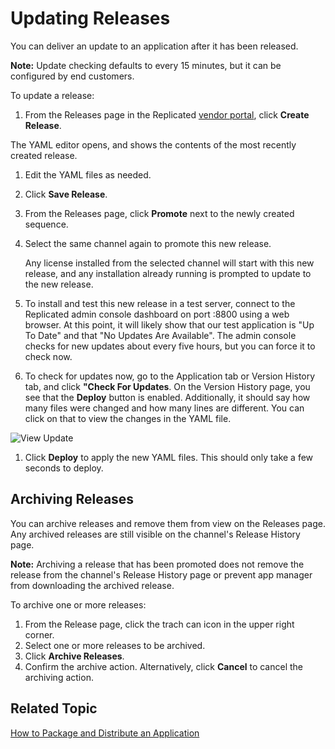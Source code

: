 # Updating Releases

You can deliver an update to an application after it has been released.

**Note:** Update checking defaults to every 15 minutes, but it can be configured by end customers.

To update a release:

1. From the Releases page in the Replicated [vendor portal](https://vendor.replicated.com), click **Create Release**.

  The YAML editor opens, and shows the contents of the most recently created release.

1. Edit the YAML files as needed.

1. Click **Save Release**.
1. From the Releases page, click **Promote** next to the newly created sequence.
1. Select the same channel again to promote this new release.

    Any license installed from the selected channel will start with this new release, and any installation already running is prompted to update to the new release.

1. To install and test this new release in a test server, connect to the Replicated admin console dashboard on port :8800 using a web browser.
  At this point, it will likely show that our test application is "Up To Date" and that "No Updates Are Available". The admin console checks for new updates about every five hours, but you can force it to check now.

1. To check for updates now, go to the Application tab or Version History tab, and click **"Check For Updates**.
  On the Version History page, you see that the **Deploy** button is enabled. Additionally, it should say how many files were changed and how many lines are different. You can click on that to view the changes in the YAML file.

  ![View Update](/images/guides/kots/view-update.png)

1. Click **Deploy** to apply the new YAML files. This should only take a few seconds to deploy.

## Archiving Releases

You can archive releases and remove them from view on the Releases page. Any archived releases are still visible on the channel's Release History page. 

**Note:** Archiving a release that has been promoted does not remove the release from the channel's Release History page or prevent app manager from downloading the archived release. 

To archive one or more releases: 

1. From the Release page, click the trach can icon in the upper right corner.
1. Select one or more releases to be archived.
1. Click **Archive Releases**. 
1. Confirm the archive action. Alternatively, click **Cancel** to cancel the archiving action. 

## Related Topic

[How to Package and Distribute an Application](distributing-workflow)
